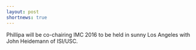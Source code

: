 ```yaml
---
layout: post
shortnews: true
---
```


Phillipa will be co-chairing IMC 2016 to be held in sunny Los Angeles with John Heidemann of ISI/USC.